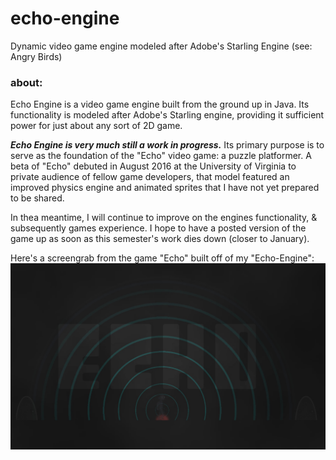 # echo-engine
Dynamic video game engine modeled after Adobe's Starling Engine (see: Angry Birds)

### about:
Echo Engine is a video game engine built from the ground up in Java. Its functionality is modeled after Adobe's Starling engine, providing it sufficient power for just about any sort of 2D game. 

___Echo Engine is very much still a work in progress.___ Its primary purpose is to serve as the foundation of the "Echo" video game: a puzzle platformer. A beta of "Echo" debuted in August 2016 at the University of Virginia to private audience of fellow game developers, that model featured an improved physics engine and animated sprites that I have not yet prepared to be shared.

In thea meantime, I will continue to improve on the engines functionality, & subsequently games experience. I hope to have a posted version of the game up as soon as this semester's work dies down (closer to January).

Here's a screengrab from the game "Echo" built off of my "Echo-Engine":
<img src="https://github.com/marcjones-io/echo-engine/blob/master/echoscreengrab.jpg">

